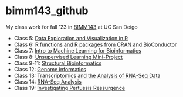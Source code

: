 # bimm143_github
My class work for fall '23 in [BIMM143](https://bioboot.github.io/bimm143_F23/) at UC San Deigo


- Class 5: [Data Exploration and Visualization in R](https://github.com/lawaters/bimm143_github/blob/main/BIMM%20-%20lab%205/class-5%20(1).pdf)
- Class 6: [R functions and R packages from CRAN and BioConductor](https://github.com/lawaters/bimm143_github/blob/main/lab%206/Class-6-walk-thru%20(2).pdf)
- Class 7: [Intro to Machine Learning for Bioinformatics](https://github.com/lawaters/bimm143_github/blob/main/Class%207/Lab-7.pdf)
- Class 8: [Unsupervised Learning Mini-Project](https://github.com/lawaters/bimm143_github/blob/main/Class%208/Class-8-lab.pdf)
- Class 9-11: [Structural Bioinformatics](https://github.com/lawaters/bimm143_github/blob/main/Lab%209/Lab-9.pdf)
- Class 12: [Genome informatics](https://github.com/lawaters/bimm143_github/blob/main/Class%2012/LAB-12-BOXPLOT.pdf)
- Class 13: [Transcriptomics and the Analysis of RNA-Seq Data](https://github.com/lawaters/bimm143_github/blob/main/Lab%2013/Class-13.pdf)
- Class 14: [RNA-Seq Analysis](https://github.com/lawaters/bimm143_github/blob/main/Lab%2014/lab-14.pdf)
- Class 19: [Investigating Pertussis Ressurgence](https://github.com/lawaters/bimm143_github/blob/main/Lab%2019/lab19.pdf)
